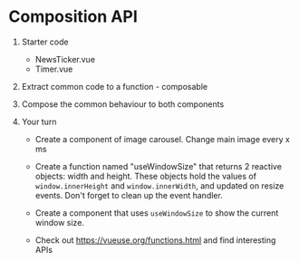 # Composition API

1. Starter code
    - NewsTicker.vue
    - Timer.vue

2. Extract common code to a function - composable

3. Compose the common behaviour to both components

4. Your turn
    - Create a component of image carousel. Change main image every x ms
    - Create a function named "useWindowSize" that returns 2 reactive objects: width and height. 
    These objects hold the values of `window.innerHeight` and `window.innerWidth`, and updated on resize events.
    Don't forget to clean up the event handler.

    - Create a component that uses `useWindowSize` to show the current window size.

    - Check out
    https://vueuse.org/functions.html
    and find interesting APIs

